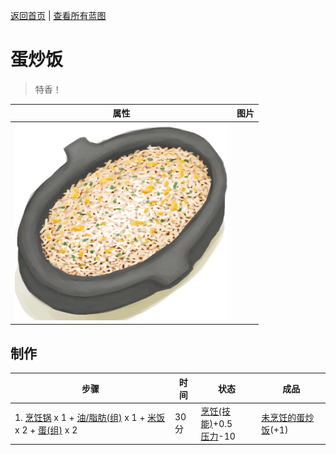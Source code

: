 [返回首页](index.md)   |  [查看所有蓝图](blueprint.md)
# 蛋炒饭  
> 特香！  
  
  属性  |   图片   
 ----  |  ----:   
   |  ![](Sprite/EggFriedRice.png)   
  
## 制作  
步骤  |  时间  |  状态  |  成品  
----  |  ----  |  ----  |  ----  
1. [烹饪锅](CookingPot.md) x 1 + [油/脂肪(组)](GpTag_OilFat.md) x 1 + [米饭](RiceCooked.md) x 2 + [蛋(组)](GpTag_Egg.md) x 2  |  30分  |  [烹饪(技能)](Skill_Cooking.md)+0.5<br>[压力](Stress.md)-10  |  [未烹饪的蛋炒饭](EggFriedRiceUncooked.md)(+1)  
